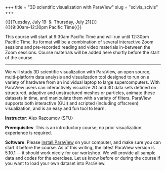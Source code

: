 +++
title = "3D scientific visualization with ParaView"
slug = "scivis_scivis"
+++

{{<cor>}}Tuesday, July 19 &nbsp;&&nbsp; Thursday, July 21{{</cor>}}\
{{<cgr>}}9:30am–12:30pm Pacific Time{{</cgr>}}

This course will start at 9:30am Pacific Time and will run until 12:30pm Pacific Time. Its format will be a combination of
several interactive Zoom sessions and pre-recorded reading and video materials in-between the Zoom sessions. Course
materials will be added here shortly before the start of the course.

<!-- Please download a [ZIP file](https://owncloud.westgrid.ca/index.php/s/yG9xbsYLbLymvdZ/download) with the slides (single -->
<!-- PDF combining all chapters), sample datasets and scripts. -->

---

We will study 3D scientific visualization with ParaView, an open source, multi-platform data analysis and visualization
tool designed to run on a variety of hardware from an individual laptop to large supercomputers. With ParaView users can
interactively visualize 2D and 3D data sets defined on structured, adaptive and unstructured meshes or particles,
animate these datasets in time, and manipulate them with a variety of filters. ParaView supports both interactive (GUI)
and scripted (including offscreen) visualization, and is an easy and fun tool to learn.

**Instructor**: Alex Razoumov (SFU)

**Prerequisites**: This is an introductory course, no prior visualization experience is required.

**Software**: Please [install ParaView](https://www.paraview.org/download) on your computer, and make sure you
can start it before the course. As of this writing, the latest ParaView version is 5.10.1 -- it should work
nicely for our workshop. We will provide all sample data and codes for the exercises. Let us know before or
during the course if you want to load your own dataset into ParaView.

<!-- {{<cor>}}Zoom{{</cor>}} {{<s>}} {{<cgr>}}9:00am-9:30am Pacific{{</cgr>}} \ -->
<!-- {{<linktitle url="../vis1" text="Morning opening session">}} -->

<!-- <\!-- {{<cbr>}}On your own{{</cbr>}} \ -\-> -->
<!-- <\!-- {{<nolinktitle>}}Introduction{{</nolinktitle>}} \ -\-> -->
<!-- <\!-- {{<nolinktitle>}}ParaView architecture and GUI{{</nolinktitle>}} \ -\-> -->
<!-- <\!-- {{<nolinktitle>}}Importing data into ParaView{{</nolinktitle>}} \ -\-> -->
<!-- <\!-- {{<nolinktitle>}}Working with ParaView filters{{</nolinktitle>}} -\-> -->

<!-- {{<cbr>}}On your own{{</cbr>}} \ -->
<!-- {{<linktitle url="../vis/vis-01-intro" text="Introduction (28 min)">}} \ -->
<!-- {{<linktitle url="../vis/vis-02-arch" text="ParaView architecture and GUI (11 min)">}} \ -->
<!-- {{<linktitle url="../vis/vis-03-import" text="Importing data into ParaView (29 min)">}} \ -->
<!-- {{<linktitle url="../vis/vis-04-filters" text="Working with ParaView filters (35 min)">}} -->

<!-- {{<cor>}}Zoom{{</cor>}} {{<s>}} {{<cgr>}}11:45am-1:30pm Pacific{{</cgr>}} \ -->
<!-- {{<linktitle url="../vis2" text="Mid-day session">}} -->

<!-- <\!-- {{<cbr>}}On your own{{</cbr>}} \ -\-> -->
<!-- <\!-- {{<nolinktitle>}}Exporting scenes{{</nolinktitle>}} \ -\-> -->
<!-- <\!-- {{<nolinktitle>}}Animation in ParaView{{</nolinktitle>}} \ -\-> -->
<!-- <\!-- {{<nolinktitle>}}Python scripting in ParaView{{</nolinktitle>}} \ -\-> -->
<!-- <\!-- {{<nolinktitle>}}Remote and distributed visualization{{</nolinktitle>}} \ -\-> -->
<!-- <\!-- {{<nolinktitle>}}Summary{{</nolinktitle>}} -\-> -->

<!-- {{<cbr>}}On your own{{</cbr>}} \ -->
<!-- {{<linktitle url="../vis/vis-05-export" text="Exporting scenes (5 min)">}} \ -->
<!-- {{<linktitle url="../vis/vis-06-animation" text="Animation in ParaView (14 min)">}} \ -->
<!-- {{<linktitle url="../vis/vis-07-scripting" text="Python scripting in ParaView (30 min)">}} \ -->
<!-- {{<linktitle url="../vis/vis-08-remote" text="Remote and distributed visualization (37 min)">}} \ -->
<!-- {{<linktitle url="../vis/vis-09-summary" text="Summary (4 min)">}} -->

<!-- {{<cor>}}Zoom{{</cor>}} {{<s>}} {{<cgr>}}3:00pm-5:00pm Pacific{{</cgr>}} \ -->
<!-- {{<nolinktitle>}}Cover challenges, do some exercises, and wrap up the course.{{</nolinktitle>}} -->

